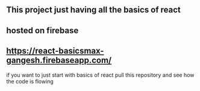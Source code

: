 ## This project just having all the basics of react 

## hosted  on  firebase

## https://react-basicsmax-gangesh.firebaseapp.com/


if you want to just start with basics of react pull this repository and see how the code is flowing
